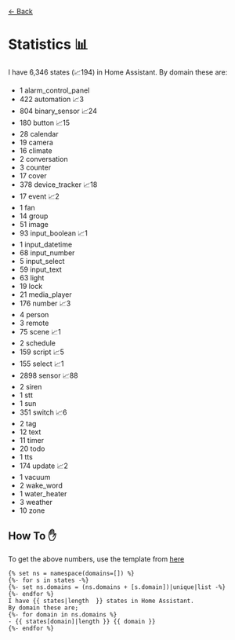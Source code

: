 [<- Back](README.md)
# Statistics 📊
I have 6,346 states (📈194) in Home Assistant.
By domain these are:
-   1 alarm_control_panel
-   422 automation 📈3
-   804 binary_sensor 📈24
-   180 button 📈15
-   28 calendar
-   19 camera
-   16 climate
-   2 conversation
-   3 counter
-   17 cover
-   378 device_tracker 📈18
-   17 event 📈2
-   1 fan
-   14 group
-   51 image
-   93 input_boolean 📈1
-   1 input_datetime
-   68 input_number
-   5 input_select
-   59 input_text
-   63 light
-   19 lock
-   21 media_player
-   176 number 📈3
-   4 person
-   3 remote
-   75 scene 📈1
-   2 schedule
-   159 script 📈5
-   155 select 📈1
-   2898 sensor 📈88
-   2 siren
-   1 stt
-   1 sun
-   351 switch 📈6
-   2 tag
-   12 text
-   11 timer
-   20 todo
-   1 tts
-   174 update 📈2
-   1 vacuum
-   2 wake_word
-   1 water_heater
-   3 weather
-   10 zone

## How To ✋
To get the above numbers, use the template from [here](https://www.reddit.com/r/homeassistant/comments/plmy7e/use_this_template_and_show_us_some_details_about/?utm_medium=android_app&utm_source=share)
```
{% set ns = namespace(domains=[]) %}
{%- for s in states -%}
{%- set ns.domains = (ns.domains + [s.domain])|unique|list -%}
{%- endfor %}
I have {{ states|length  }} states in Home Assistant.
By domain these are;
{%- for domain in ns.domains %}
- {{ states[domain]|length }} {{ domain }}
{%- endfor %}
```